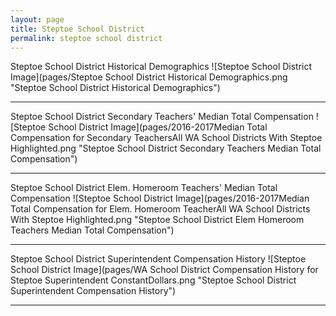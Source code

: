 ```yaml
---
layout: page
title: Steptoe School District
permalink: steptoe school district
---
```



Steptoe School District Historical Demographics
![Steptoe School District Image](pages/Steptoe School District Historical Demographics.png "Steptoe School District Historical Demographics")

___

Steptoe School District Secondary Teachers' Median Total Compensation
![Steptoe School District Image](pages/2016-2017Median Total Compensation for Secondary TeachersAll WA School Districts With Steptoe Highlighted.png "Steptoe School District Secondary Teachers Median Total Compensation")

___

Steptoe School District Elem. Homeroom Teachers' Median Total Compensation
![Steptoe School District Image](pages/2016-2017Median Total Compensation for Elem. Homeroom TeacherAll WA School Districts With Steptoe Highlighted.png "Steptoe School District Elem Homeroom Teachers Median Total Compensation")

___

Steptoe School District Superintendent Compensation History
![Steptoe School District Image](pages/WA School District Compensation History for Steptoe Superintendent ConstantDollars.png "Steptoe School District Superintendent Compensation History")

___

